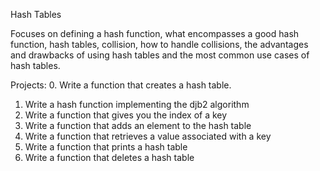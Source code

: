 Hash Tables

Focuses on defining a hash function, what encompasses a good hash function, hash tables, collision, how to handle collisions, the advantages and drawbacks of using hash tables and the most common use cases of hash tables.

Projects:
0. Write a function that creates a hash table.
1. Write a hash function implementing the djb2 algorithm
2. Write a function that gives you the index of a key
3. Write a function that adds an element to the hash table
4. Write a function that retrieves a value associated with a key
5. Write a function that prints a hash table
6. Write a function that deletes a hash table
